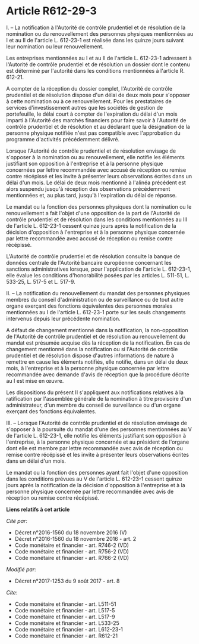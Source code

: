 # Article R612-29-3

I. – La notification à l'Autorité de contrôle prudentiel et de résolution de la nomination ou du renouvellement des personnes
physiques mentionnées au I et au II de l'article L. 612-23-1 est réalisée dans les quinze jours suivant leur nomination ou
leur renouvellement.

Les entreprises mentionnées au I et au II de l'article L. 612-23-1 adressent à l'Autorité de contrôle prudentiel et de
résolution un dossier dont le contenu est déterminé par l'autorité dans les conditions mentionnées à l'article R. 612-21.

A compter de la réception du dossier complet, l'Autorité de contrôle prudentiel et de résolution dispose d'un délai de deux
mois pour s'opposer à cette nomination ou à ce renouvellement. Pour les prestataires de services d'investissement autres que
les sociétés de gestion de portefeuille, le délai court à compter de l'expiration du délai d'un mois imparti à l'Autorité des
marchés financiers pour faire savoir à l'Autorité de contrôle prudentiel et de résolution et au déclarant que la désignation
de la personne physique notifiée n'est pas compatible avec l'approbation du programme d'activités précédemment délivré.

Lorsque l'Autorité de contrôle prudentiel et de résolution envisage de s'opposer à la nomination ou au renouvellement, elle
notifie les éléments justifiant son opposition à l'entreprise et à la personne physique concernées par lettre recommandée
avec accusé de réception ou remise contre récépissé et les invite à présenter leurs observations écrites dans un délai d'un
mois. Le délai de deux mois mentionné à l'alinéa précédent est alors suspendu jusqu'à réception des observations précédemment
mentionnées et, au plus tard, jusqu'à l'expiration du délai de réponse.

Le mandat ou la fonction des personnes physiques dont la nomination ou le renouvellement a fait l'objet d'une opposition de
la part de l'Autorité de contrôle prudentiel et de résolution dans les conditions mentionnées au III de l'article L. 612-23-1
cessent quinze jours après la notification de la décision d'opposition à l'entreprise et à la personne physique concernée par
lettre recommandée avec accusé de réception ou remise contre récépissé.

L'Autorité de contrôle prudentiel et de résolution consulte la banque de données centrale de l'Autorité bancaire européenne
concernant les sanctions administratives lorsque, pour l'application de l'article L. 612-23-1, elle évalue les conditions
d'honorabilité posées par les articles L. 511-51, L. 533-25, L. 517-5 et L. 517-9.

II. – La notification du renouvellement du mandat des personnes physiques membres du conseil d'administration ou de
surveillance ou de tout autre organe exerçant des fonctions équivalentes des personnes morales mentionnées au I de l'article
L. 612-23-1 porte sur les seuls changements intervenus depuis leur précédente nomination.

A défaut de changement mentionné dans la notification, la non-opposition de l'Autorité de contrôle prudentiel et de
résolution au renouvellement du mandat est présumée acquise dès la réception de la notification. En cas de changement
mentionné dans la notification ou si l'Autorité de contrôle prudentiel et de résolution dispose d'autres informations de
nature à remettre en cause les éléments notifiés, elle notifie, dans un délai de deux mois, à l'entreprise et à la personne
physique concernée par lettre recommandée avec demande d'avis de réception que la procédure décrite au I est mise en œuvre.

Les dispositions du présent II s'appliquent aux notifications relatives à la ratification par l'assemblée générale de la
nomination à titre provisoire d'un administrateur, d'un membre du conseil de surveillance ou d'un organe exerçant des
fonctions équivalentes.

III. – Lorsque l'Autorité de contrôle prudentiel et de résolution envisage de s'opposer à la poursuite du mandat d'une des
personnes mentionnées au V de l'article L. 612-23-1, elle notifie les éléments justifiant son opposition à l'entreprise, à la
personne physique concernée et au président de l'organe dont elle est membre par lettre recommandée avec avis de réception ou
remise contre récépissé et les invite à présenter leurs observations écrites dans un délai d'un mois.

Le mandat ou la fonction des personnes ayant fait l'objet d'une opposition dans les conditions prévues au V de l'article L.
612-23-1 cessent quinze jours après la notification de la décision d'opposition à l'entreprise et à la personne physique
concernée par lettre recommandée avec avis de réception ou remise contre récépissé.

**Liens relatifs à cet article**

_Cité par_:

  - Décret n°2016-1560 du 18 novembre 2016 (V)
  - Décret n°2016-1560 du 18 novembre 2016 - art. 2
  - Code monétaire et financier - art. R746-2 (VD)
  - Code monétaire et financier - art. R756-2 (VD)
  - Code monétaire et financier - art. R766-2 (VD)

_Modifié par_:

  - Décret n°2017-1253 du 9 août 2017 - art. 8

_Cite_:

  - Code monétaire et financier - art. L511-51
  - Code monétaire et financier - art. L517-5
  - Code monétaire et financier - art. L517-9
  - Code monétaire et financier - art. L533-25
  - Code monétaire et financier - art. L612-23-1
  - Code monétaire et financier - art. R612-21

